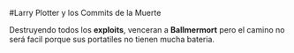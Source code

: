 #Larry Plotter y los Commits de la Muerte

Destruyendo todos los **exploits**, venceran a **Ballmermort** pero el
camino no será facil porque sus portatiles no tienen mucha bateria.
